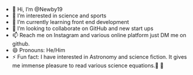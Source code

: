 - 👋 Hi, I’m @Newby19
- 👀 I’m interested in science and sports 
- 🌱 I’m currently learning front end development 
- 💞️ I’m looking to collaborate on GitHub and new start ups 
- 📫 Reach me on Instagram and various online platform just DM me on github.
- 😄 Pronouns: He/Him
- ⚡ Fun fact: I have interested in Astronomy and science fiction. It gives me immense pleasure to read various science equations.🔭 🧪 

<!---
Newby19/Newby19 is a ✨ special ✨ repository because its `README.md` (this file) appears on your GitHub profile.
You can click the Preview link to take a look at your changes.
--->
